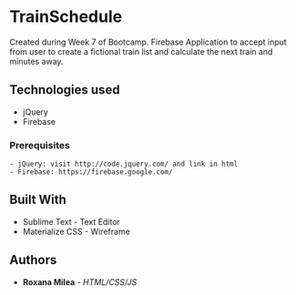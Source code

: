 # TrainSchedule

Created during Week 7 of Bootcamp. Firebase Application to accept input from user to create a fictional train list and calculate the next train and minutes away.


## Technologies used
- jQuery
- Firebase

### Prerequisites

```
- jQuery: visit http://code.jquery.com/ and link in html
- Firebase: https://firebase.google.com/
```

## Built With

* Sublime Text - Text Editor
* Materialize CSS - Wireframe

## Authors

* **Roxana Milea** - *HTML/CSS/JS* 